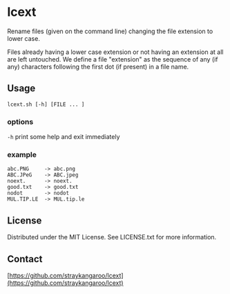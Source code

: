# lcext

Rename files (given on the command line) changing the file extension to lower case.

Files already having a lower case extension or not having an extension at all are left untouched.
We define a file "extension" as the sequence of any (if any) characters following the first dot (if present) in a file name.


## Usage

	lcext.sh [-h] [FILE ... ]

### options

`-h`	print some help and exit immediately

### example
	abc.PNG		-> abc.png
	ABC.JPeG	-> ABC.jpeg
	noext.		-> noext.
	good.txt	-> good.txt
	nodot		-> nodot
	MUL.TIP.LE	-> MUL.tip.le


## License

Distributed under the MIT License. See LICENSE.txt for more information.


## Contact

[https://github.com/straykangaroo/lcext](https://github.com/straykangaroo/lcext)
